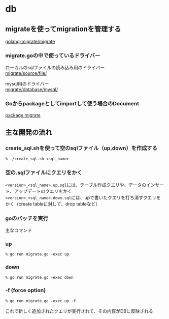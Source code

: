 # db

## migrateを使ってmigrationを管理する
[golang-migrate/migrate](https://github.com/golang-migrate/migrate)

### migrate.goの中で使っているドライバー
ローカルのsqlファイルの読み込み用のドライバー  
[migrate/source/file/](https://github.com/golang-migrate/migrate/tree/master/source/file)

mysql用のドライバー  
[migrate/database/mysql/](https://github.com/golang-migrate/migrate/tree/master/database/mysql)

### Goからpackageとしてimportして使う場合のDocument
[package migrate](https://godoc.org/github.com/golang-migrate/migrate)

## 主な開発の流れ
### create_sql.shを使って空のsqlファイル（up,down）を作成する
```
% ./create_sql.sh <sql_name>
```
### 空の.sqlファイルにクエリをかく
`<version>_<sql_name>.up.sql`には、テーブル作成クエリや、データのインサート、アップデートのクエリをかく  
`<version>_<sql_name>.down.sql`には、upで書いたクエリを打ち消すクエリをかく（create tableに対して、drop tableなど）

### goのバッチを実行
主なコマンド
### up
```
% go run migrate.go -exec up
```

### down
```
% go run migrate.go -exec down
```

### -f (force option)
```
% go run migrate.go -exec up -f
```

これで新しく追加されたクエリが実行されて、その内容がDBに反映される

